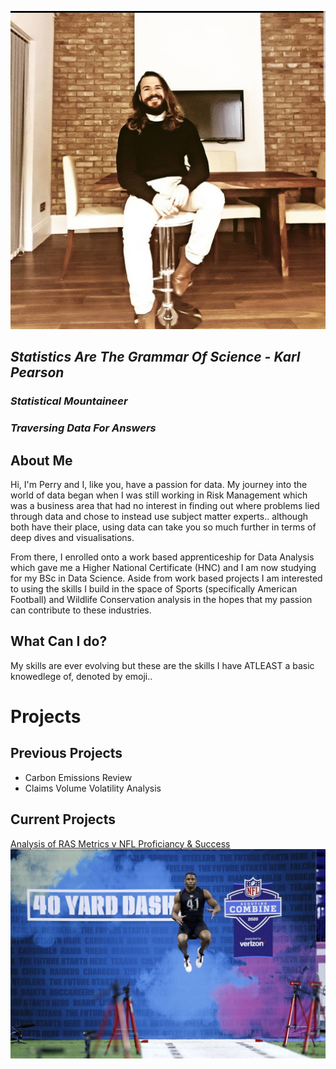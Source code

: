 ![Perry Pedrosa](assets/Screenshot_20230124-125544_Instagram.jpg)

## *Statistics Are The Grammar Of Science - Karl Pearson*
### *Statistical Mountaineer*
### *Traversing Data For Answers*



## About Me
Hi, I'm Perry and I, like you, have a passion for data. 
My journey into the world of data began when I was still working in Risk Management which was a business area that had no interest in finding out where problems lied through data and chose to instead use subject matter experts.. although both have their place, using data can take you so much further in terms of deep dives and visualisations. 

From there, I enrolled onto a work based apprenticeship for Data Analysis which gave me a Higher National Certificate (HNC) and I am now studying for my BSc in Data Science.
Aside from work based projects I am interested to using the skills I build in the space of Sports (specifically American Football) and Wildlife Conservation analysis in the hopes that my passion can contribute to these industries.

## What Can I do?
My skills are ever evolving but these are the skills I have ATLEAST a basic knowedlege of, denoted by emoji..

# Projects
## Previous Projects
- Carbon Emissions Review 
- Claims Volume Volatility Analysis 

## Current Projects
[Analysis of RAS Metrics v NFL Proficiancy & Success](https://github.com/Perry-Pedrosa/RASanalysis)
![Combine](assets/1209327655.jpg.0.jpg)
